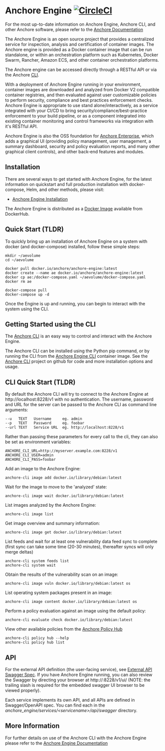 # Anchore Engine [![CircleCI](https://circleci.com/gh/anchore/anchore-engine/tree/master.svg?style=svg)](https://circleci.com/gh/anchore/anchore-engine/tree/master)

For the most up-to-date information on Anchore Engine, Anchore CLI, and other Anchore software, please refer to the [Anchore Documentation](https://docs.anchore.com)

The Anchore Engine is an open source project that provides a centralized service for inspection, analysis and certification of container images. The Anchore engine is provided as a Docker container image that can be run standalone, or within an orchestration platform such as Kubernetes, Docker Swarm, Rancher, Amazon ECS, and other container orchestration platforms.

The Anchore engine can be accessed directly through a RESTful API or via the Anchore [CLI](https://github.com/anchore/anchore-cli).

With a deployment of Anchore Engine running in your environment, container images are downloaded and analyzed from Docker V2 compatible container registries, and then evaluated against user customizable policies to perform security, compliance and best practices enforcement checks.  Anchore Engine is appropriate to use stand alone/interactively, as a service integrated with your CI/CD to bring security/compliance/best-practice enforcement to your build pipeline, or as a component integrated into existing container monitoring and control frameworks via integration with it's RESTful API.

Anchore Engine is also the OSS foundation for [Anchore Enterprise](https://anchore.com/enterprise), which adds a graphical UI (providing policy management, user management, a summary dashboard, security and policy evaluation reports, and many other graphical client controls), and other back-end features and modules.

## Installation

There are several ways to get started with Anchore Engine, for the latest information on quickstart and full production installation with docker-compose, Helm, and other methods, please visit:

- [Anchore Engine Installation](https://docs.anchore.com/current/docs/engine/engine_installation/)

The Anchore Engine is distributed as a [Docker Image](https://hub.docker.com/r/anchore/anchore-engine/) available from DockerHub.

## Quick Start (TLDR)

To quickly bring up an installation of Anchore Engine on a system with docker (and docker-compose) installed, follow these simple steps:

```
mkdir ~/aevolume
cd ~/aevolume

docker pull docker.io/anchore/anchore-engine:latest
docker create --name ae docker.io/anchore/anchore-engine:latest
docker cp ae:/docker-compose.yaml ~/aevolume/docker-compose.yaml
docker rm ae

docker-compose pull
docker-compose up -d
```

Once the Engine is up and running, you can begin to interact with the system using the CLI.

## Getting Started using the CLI

The [Anchore CLI](https://github.com/anchore/anchore-cli) is an easy way to control and interact with the Anchore Engine.

The Anchore CLI can be installed using the Python pip command, or by running the CLI from the [Anchore Engine CLI](https://cloud.docker.com/u/anchore/repository/docker/anchore/engine-cli) container image.  See the [Anchore CLI](https://github.com/anchore/anchore-cli) project on github for code and more installation options and usage.

## CLI Quick Start (TLDR)

By default the Anchore CLI will try to connect to the Anchore Engine at http://localhost:8228/v1 with no authentication.
The username, password and URL for the server can be passed to the Anchore CLI as command line arguments:

    --u   TEXT   Username     eg. admin
    --p   TEXT   Password     eg. foobar
    --url TEXT   Service URL  eg. http://localhost:8228/v1

Rather than passing these parameters for every call to the cli, they can also be set as environment variables:

    ANCHORE_CLI_URL=http://myserver.example.com:8228/v1
    ANCHORE_CLI_USER=admin
    ANCHORE_CLI_PASS=foobar

Add an image to the Anchore Engine:

    anchore-cli image add docker.io/library/debian:latest

Wait for the image to move to the 'analyzed' state:

    anchore-cli image wait docker.io/library/debian:latest

List images analyzed by the Anchore Engine:

    anchore-cli image list

Get image overview and summary information:

    anchore-cli image get docker.io/library/debian:latest

List feeds and wait for at least one vulnerability data feed sync to complete (first sync can take some time (20-30 minutes), thereafter syncs will only merge deltas)

    anchore-cli system feeds list
    anchore-cli system wait

Obtain the results of the vulnerability scan on an image:

    anchore-cli image vuln docker.io/library/debian:latest os

List operating system packages present in an image:

    anchore-cli image content docker.io/library/debian:latest os

Perform a policy evaluation against an image using the default policy:

    anchore-cli evaluate check docker.io/library/debian:latest

View other available policies from the [Anchore Policy Hub](https://www.github.com/anchore/hub)

    anchore-cli policy hub --help
    anchore-cli policy hub list

## API

For the external API definition (the user-facing service), see [External API Swagger Spec](https://github.com/anchore/anchore-engine/blob/master/anchore_engine/services/apiext/swagger/swagger.yaml).  If you have Anchore Engine running, you can also review the Swagger by directing your browser at http://<your-anchore-engine-api-host>:8228/v1/ui/ (NOTE: the trailing slash is required for the embedded swagger UI browser to be viewed properly).

Each service implements its own API, and all APIs are defined in Swagger/OpenAPI spec. You can find each in the _anchore_engine/services/\<servicename\>/api/swagger_ directory.

## More Information

For further details on use of the Anchore CLI with the Anchore Engine please refer to the [Anchore Engine Documentation](https://docs.anchore.com)

